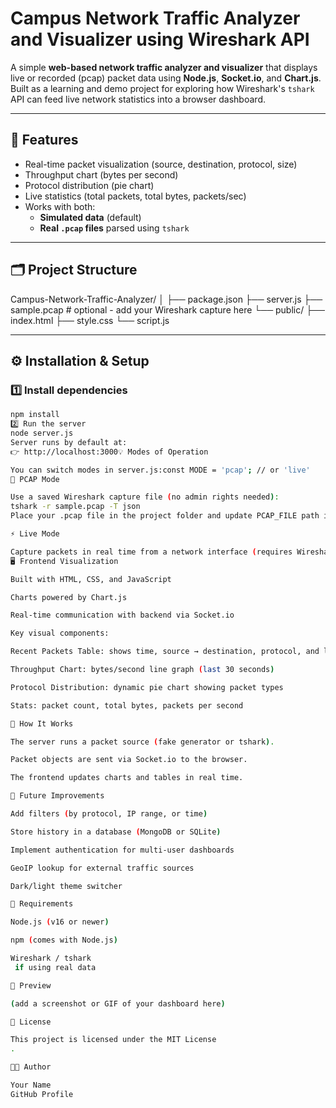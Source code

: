 # Campus Network Traffic Analyzer and Visualizer using Wireshark API

A simple **web-based network traffic analyzer and visualizer** that displays live or recorded (pcap) packet data using **Node.js**, **Socket.io**, and **Chart.js**.  
Built as a learning and demo project for exploring how Wireshark's `tshark` API can feed live network statistics into a browser dashboard.

---

## 🚀 Features
- Real-time packet visualization (source, destination, protocol, size)
- Throughput chart (bytes per second)
- Protocol distribution (pie chart)
- Live statistics (total packets, total bytes, packets/sec)
- Works with both:
  - **Simulated data** (default)
  - **Real `.pcap` files** parsed using `tshark`

---

## 🗂️ Project Structure
Campus-Network-Traffic-Analyzer/
│
├── package.json
├── server.js
├── sample.pcap # optional - add your Wireshark capture here
└── public/
├── index.html
├── style.css
└── script.js



---

## ⚙️ Installation & Setup

### 1️⃣ Install dependencies
```bash
npm install
2️⃣ Run the server
node server.js
Server runs by default at:
👉 http://localhost:3000💡 Modes of Operation

You can switch modes in server.js:const MODE = 'pcap'; // or 'live'
🧩 PCAP Mode

Use a saved Wireshark capture file (no admin rights needed):
tshark -r sample.pcap -T json
Place your .pcap file in the project folder and update PCAP_FILE path in server.js.

⚡ Live Mode

Capture packets in real time from a network interface (requires Wireshark installed and permission):sudo tshark -i wlan0 -T json
🖥️ Frontend Visualization

Built with HTML, CSS, and JavaScript

Charts powered by Chart.js

Real-time communication with backend via Socket.io

Key visual components:

Recent Packets Table: shows time, source → destination, protocol, and length

Throughput Chart: bytes/second line graph (last 30 seconds)

Protocol Distribution: dynamic pie chart showing packet types

Stats: packet count, total bytes, packets per second

🧠 How It Works

The server runs a packet source (fake generator or tshark).

Packet objects are sent via Socket.io to the browser.

The frontend updates charts and tables in real time.

🧩 Future Improvements

Add filters (by protocol, IP range, or time)

Store history in a database (MongoDB or SQLite)

Implement authentication for multi-user dashboards

GeoIP lookup for external traffic sources

Dark/light theme switcher

🧰 Requirements

Node.js (v16 or newer)

npm (comes with Node.js)

Wireshark / tshark
 if using real data

📸 Preview

(add a screenshot or GIF of your dashboard here)

📜 License

This project is licensed under the MIT License
.

👨‍💻 Author

Your Name
GitHub Profile
